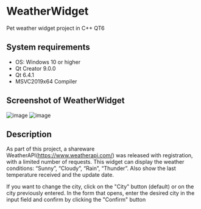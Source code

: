 # WeatherWidget

Pet weather widget project in C++ QT6

## System requirements

- OS: Windows 10 or higher
- Qt Creator 9.0.0
- Qt 6.4.1
- MSVC2019x64 Compiler

## Screenshot of WeatherWidget

![image](https://github.com/miha89507/WeatherWidget/assets/35353977/b5745095-1dd4-4e2c-8f03-60bcf5291683)
![image](https://github.com/miha89507/WeatherWidget/assets/35353977/a447aab1-dae1-440a-8ff5-28465a1f8158)


## Description

As part of this project, a shareware WeatherAPI(https://www.weatherapi.com/) was released with registration, with a limited number of requests. This widget can display the weather conditions: “Sunny”, “Cloudy”, “Rain”, “Thunder”. Also show the last temperature received and the update date.

If you want to change the city, click on the "City" button (default) or on the city previously entered. In the form that opens, enter the desired city in the input field and confirm by clicking the "Confirm" button
